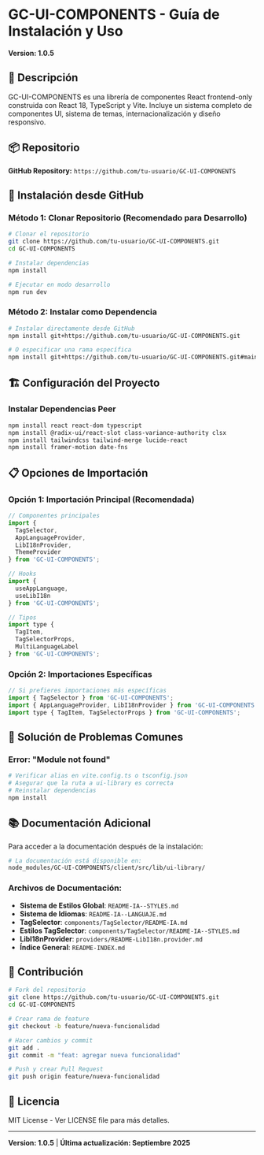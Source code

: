 # GC-UI-COMPONENTS - Guía de Instalación y Uso

**Version: 1.0.5**

## 📖 Descripción

GC-UI-COMPONENTS es una librería de componentes React frontend-only construida con React 18, TypeScript y Vite. Incluye un sistema completo de componentes UI, sistema de temas, internacionalización y diseño responsivo.

## 📦 Repositorio

**GitHub Repository:** `https://github.com/tu-usuario/GC-UI-COMPONENTS`

## 🚀 Instalación desde GitHub

### **Método 1: Clonar Repositorio (Recomendado para Desarrollo)**

```bash
# Clonar el repositorio
git clone https://github.com/tu-usuario/GC-UI-COMPONENTS.git
cd GC-UI-COMPONENTS

# Instalar dependencias
npm install

# Ejecutar en modo desarrollo
npm run dev
```

### **Método 2: Instalar como Dependencia**

```bash
# Instalar directamente desde GitHub
npm install git+https://github.com/tu-usuario/GC-UI-COMPONENTS.git

# O especificar una rama específica
npm install git+https://github.com/tu-usuario/GC-UI-COMPONENTS.git#main
```


## 🏗️ Configuración del Proyecto

### **Instalar Dependencias Peer**

```bash
npm install react react-dom typescript
npm install @radix-ui/react-slot class-variance-authority clsx
npm install tailwindcss tailwind-merge lucide-react
npm install framer-motion date-fns
```

## 📋 Opciones de Importación

### **Opción 1: Importación Principal (Recomendada)**

```jsx
// Componentes principales
import { 
  TagSelector,
  AppLanguageProvider,
  LibI18nProvider,
  ThemeProvider 
} from 'GC-UI-COMPONENTS';

// Hooks
import { 
  useAppLanguage,
  useLibI18n 
} from 'GC-UI-COMPONENTS';

// Tipos
import type { 
  TagItem,
  TagSelectorProps,
  MultiLanguageLabel 
} from 'GC-UI-COMPONENTS';
```

### **Opción 2: Importaciones Específicas**

```jsx
// Si prefieres importaciones más específicas
import { TagSelector } from 'GC-UI-COMPONENTS';
import { AppLanguageProvider, LibI18nProvider } from 'GC-UI-COMPONENTS';
import type { TagItem, TagSelectorProps } from 'GC-UI-COMPONENTS';
```


## 🐛 Solución de Problemas Comunes


### **Error: "Module not found"**

```bash
# Verificar alias en vite.config.ts o tsconfig.json
# Asegurar que la ruta a ui-library es correcta
# Reinstalar dependencias
npm install
```

## 📚 Documentación Adicional

Para acceder a la documentación después de la instalación:

```bash
# La documentación está disponible en:
node_modules/GC-UI-COMPONENTS/client/src/lib/ui-library/
```

### **Archivos de Documentación:**
- **Sistema de Estilos Global**: `README-IA--STYLES.md`
- **Sistema de Idiomas**: `README-IA--LANGUAJE.md`
- **TagSelector**: `components/TagSelector/README-IA.md`
- **Estilos TagSelector**: `components/TagSelector/README-IA--STYLES.md`
- **LibI18nProvider**: `providers/README-LibI18n.provider.md`
- **Índice General**: `README-INDEX.md`

## 🤝 Contribución

```bash
# Fork del repositorio
git clone https://github.com/tu-usuario/GC-UI-COMPONENTS.git
cd GC-UI-COMPONENTS

# Crear rama de feature
git checkout -b feature/nueva-funcionalidad

# Hacer cambios y commit
git add .
git commit -m "feat: agregar nueva funcionalidad"

# Push y crear Pull Request
git push origin feature/nueva-funcionalidad
```

## 📄 Licencia

MIT License - Ver LICENSE file para más detalles.

---

**Version: 1.0.5** | **Última actualización: Septiembre 2025**